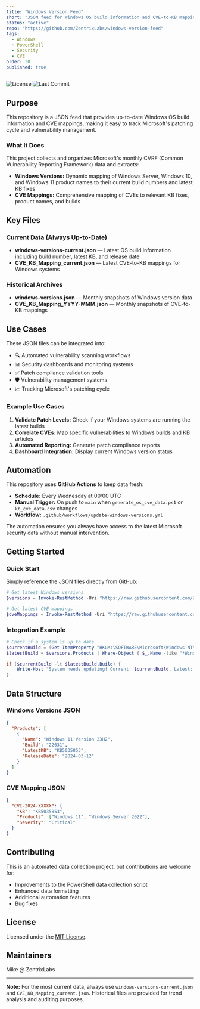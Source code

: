 ```yaml
---
title: "Windows Version Feed"
short: "JSON feed for Windows OS build information and CVE-to-KB mappings"
status: "active"
repo: "https://github.com/ZentrixLabs/windows-version-feed"
tags:
  - Windows
  - PowerShell
  - Security
  - CVE
order: 30
published: true
---
```


![License](https://img.shields.io/github/license/ZentrixLabs/windows-version-feed)
![Last Commit](https://img.shields.io/github/last-commit/ZentrixLabs/windows-version-feed)

## Purpose

This repository is a JSON feed that provides up-to-date Windows OS build information and CVE mappings, making it easy to track Microsoft's patching cycle and vulnerability management.

### What It Does

This project collects and organizes Microsoft's monthly CVRF (Common Vulnerability Reporting Framework) data and extracts:

- **Windows Versions:** Dynamic mapping of Windows Server, Windows 10, and Windows 11 product names to their current build numbers and latest KB fixes
- **CVE Mappings:** Comprehensive mapping of CVEs to relevant KB fixes, product names, and builds

## Key Files

### Current Data (Always Up-to-Date)
- **windows-versions-current.json** — Latest OS build information including build number, latest KB, and release date
- **CVE_KB_Mapping_current.json** — Latest CVE-to-KB mappings for Windows systems

### Historical Archives
- **windows-versions.json** — Monthly snapshots of Windows version data
- **CVE_KB_Mapping_YYYY-MMM.json** — Monthly snapshots of CVE-to-KB mappings

## Use Cases

These JSON files can be integrated into:

- 🔍 Automated vulnerability scanning workflows
- 📊 Security dashboards and monitoring systems
- ✅ Patch compliance validation tools
- 🛡️ Vulnerability management systems
- 📈 Tracking Microsoft's patching cycle

### Example Use Cases

1. **Validate Patch Levels:** Check if your Windows systems are running the latest builds
2. **Correlate CVEs:** Map specific vulnerabilities to Windows builds and KB articles
3. **Automated Reporting:** Generate patch compliance reports
4. **Dashboard Integration:** Display current Windows version status

## Automation

This repository uses **GitHub Actions** to keep data fresh:

- **Schedule:** Every Wednesday at 00:00 UTC
- **Manual Trigger:** On push to `main` when `generate_os_cve_data.ps1` or `kb_cve_data.csv` changes
- **Workflow:** `.github/workflows/update-windows-versions.yml`

The automation ensures you always have access to the latest Microsoft security data without manual intervention.

## Getting Started

### Quick Start

Simply reference the JSON files directly from GitHub:

```powershell
# Get latest Windows versions
$versions = Invoke-RestMethod -Uri "https://raw.githubusercontent.com/ZentrixLabs/windows-version-feed/main/windows-versions-current.json"

# Get latest CVE mappings
$cveMappings = Invoke-RestMethod -Uri "https://raw.githubusercontent.com/ZentrixLabs/windows-version-feed/main/CVE_KB_Mapping_current.json"
```

### Integration Example

```powershell
# Check if a system is up to date
$currentBuild = (Get-ItemProperty "HKLM:\SOFTWARE\Microsoft\Windows NT\CurrentVersion").CurrentBuild
$latestBuild = $versions.Products | Where-Object { $_.Name -like "*Windows 11*" } | Select-Object -First 1

if ($currentBuild -lt $latestBuild.Build) {
    Write-Host "System needs updating! Current: $currentBuild, Latest: $($latestBuild.Build)"
}
```

## Data Structure

### Windows Versions JSON
```json
{
  "Products": [
    {
      "Name": "Windows 11 Version 23H2",
      "Build": "22631",
      "LatestKB": "KB5035853",
      "ReleaseDate": "2024-03-12"
    }
  ]
}
```

### CVE Mapping JSON
```json
{
  "CVE-2024-XXXXX": {
    "KB": "KB5035853",
    "Products": ["Windows 11", "Windows Server 2022"],
    "Severity": "Critical"
  }
}
```

## Contributing

This is an automated data collection project, but contributions are welcome for:

- Improvements to the PowerShell data collection script
- Enhanced data formatting
- Additional automation features
- Bug fixes

## License

Licensed under the [MIT License](https://github.com/ZentrixLabs/windows-version-feed/blob/main/LICENSE).

## Maintainers

Mike @ ZentrixLabs

---

**Note:** For the most current data, always use `windows-versions-current.json` and `CVE_KB_Mapping_current.json`. Historical files are provided for trend analysis and auditing purposes.

